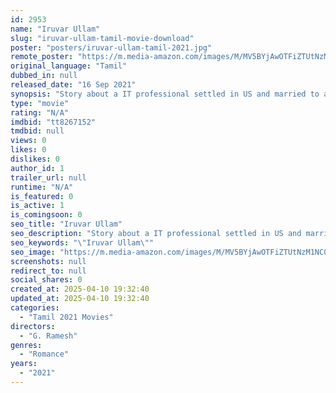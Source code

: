 ```yaml
---
id: 2953
name: "Iruvar Ullam"
slug: "iruvar-ullam-tamil-movie-download"
poster: "posters/iruvar-ullam-tamil-2021.jpg"
remote_poster: "https://m.media-amazon.com/images/M/MV5BYjAwOTFiZTUtNzM1NC00NjhkLWE4YjEtZTc2ZGZmZWNjYjFiXkEyXkFqcGdeQXVyMTEzNzg0Mjkx._V1_SX300.jpg"
original_language: "Tamil"
dubbed_in: null
released_date: "16 Sep 2021"
synopsis: "Story about a IT professional settled in US and married to an Indian girl. After marriage both living a happily ever after life but things changed when his ex-fiance ruined his marriage life."
type: "movie"
rating: "N/A"
imdbid: "tt8267152"
tmdbid: null
views: 0
likes: 0
dislikes: 0
author_id: 1
trailer_url: null
runtime: "N/A"
is_featured: 0
is_active: 1
is_comingsoon: 0
seo_title: "Iruvar Ullam"
seo_description: "Story about a IT professional settled in US and married to an Indian girl. After marriage both living a happily ever after life but things changed when his ex-fiance ruined his marriage life."
seo_keywords: "\"Iruvar Ullam\""
seo_image: "https://m.media-amazon.com/images/M/MV5BYjAwOTFiZTUtNzM1NC00NjhkLWE4YjEtZTc2ZGZmZWNjYjFiXkEyXkFqcGdeQXVyMTEzNzg0Mjkx._V1_SX300.jpg"
screenshots: null
redirect_to: null
social_shares: 0
created_at: 2025-04-10 19:32:40
updated_at: 2025-04-10 19:32:40
categories:
  - "Tamil 2021 Movies"
directors:
  - "G. Ramesh"
genres:
  - "Romance"
years:
  - "2021"
---
```

